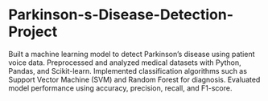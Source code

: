 # Parkinson-s-Disease-Detection-Project
Built a machine learning model to detect Parkinson’s disease using patient voice data.  Preprocessed and analyzed medical datasets with Python, Pandas, and Scikit-learn.  Implemented classification algorithms such as Support Vector Machine (SVM) and Random Forest for diagnosis. Evaluated model performance using accuracy, precision, recall, and F1-score. 
